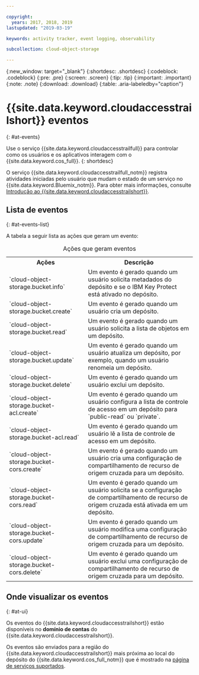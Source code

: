 ```yaml
---

copyright:
  years: 2017, 2018, 2019
lastupdated: "2019-03-19"

keywords: activity tracker, event logging, observability

subcollection: cloud-object-storage

---
```

{:new_window: target="_blank"}
{:shortdesc: .shortdesc}
{:codeblock: .codeblock}
{:pre: .pre}
{:screen: .screen}
{:tip: .tip}
{:important: .important}
{:note: .note}
{:download: .download} 
{:table: .aria-labeledby="caption"}


# {{site.data.keyword.cloudaccesstrailshort}}  eventos
{: #at-events}

Use o serviço {{site.data.keyword.cloudaccesstrailfull}} para controlar como os usuários e os aplicativos interagem com o {{site.data.keyword.cos_full}}.
{: shortdesc}

O serviço {{site.data.keyword.cloudaccesstrailfull_notm}} registra atividades iniciadas pelo usuário que mudam o estado de um serviço no {{site.data.keyword.Bluemix_notm}}. Para obter mais informações, consulte
[Introdução ao {{site.data.keyword.cloudaccesstrailshort}}](/docs/services/cloud-activity-tracker?topic=cloud-activity-tracker-getting-started).



## Lista de eventos
{: #at-events-list}

A tabela a seguir lista as ações que geram um evento:

<table>
  <caption>Ações que geram eventos</caption>
  <tr>
    <th>Ações</th>
	  <th>Descrição</th>
  </tr>
  <tr>
    <td>`cloud-object-storage.bucket.info`</td>
	  <td>Um evento é gerado quando um usuário solicita metadados do depósito e se o IBM Key Protect está ativado no depósito.</td>
  </tr>
  <tr>
    <td>`cloud-object-storage.bucket.create`</td>
	  <td>Um evento é gerado quando um usuário cria um depósito.</td>
  </tr>
  <tr>
    <td>`cloud-object-storage.bucket.read`</td>
	  <td>Um evento é gerado quando um usuário solicita a lista de objetos em um depósito.</td>
  </tr>
  <tr>
    <td>`cloud-object-storage.bucket.update`</td>
	  <td>Um evento é gerado quando um usuário atualiza um depósito, por exemplo, quando um usuário renomeia um depósito.</td>
  </tr>
  <tr>
    <td>`cloud-object-storage.bucket.delete`</td>
	  <td>Um evento é gerado quando um usuário exclui um depósito.</td>
  </tr>
  <tr>
    <td>`cloud-object-storage.bucket-acl.create`</td>
	  <td>Um evento é gerado quando um usuário configura a lista de controle de acesso em um depósito para `public-read` ou `private`.</td>
  </tr>
  <tr>
    <td>`cloud-object-storage.bucket-acl.read`</td>
	  <td>Um evento é gerado quando um usuário lê a lista de controle de acesso em um depósito.</td>
  </tr>
  <tr>
    <td>`cloud-object-storage.bucket-cors.create`</td>
	  <td>Um evento é gerado quando um usuário cria uma configuração de compartilhamento de recurso de origem cruzada para um depósito.</td>
  </tr>
  <tr>
    <td>`cloud-object-storage.bucket-cors.read`</td>
	  <td>Um evento é gerado quando um usuário solicita se a configuração de compartilhamento de recurso de origem cruzada está ativada em um depósito.</td>
  </tr>
  <tr>
    <td>`cloud-object-storage.bucket-cors.update`</td>
	  <td>Um evento é gerado quando um usuário modifica uma configuração de compartilhamento de recurso de origem cruzada para um depósito.</td>
  </tr>
  <tr>
    <td>`cloud-object-storage.bucket-cors.delete`</td>
	  <td>Um evento é gerado quando um usuário exclui uma configuração de compartilhamento de recurso de origem cruzada para um depósito.</td>
  </tr>
</table>



## Onde visualizar os eventos
{: #at-ui}

Os eventos do {{site.data.keyword.cloudaccesstrailshort}} estão disponíveis no **domínio de contas** do {{site.data.keyword.cloudaccesstrailshort}}.

Os eventos são enviados para a região do {{site.data.keyword.cloudaccesstrailshort}} mais próxima ao local do depósito do {{site.data.keyword.cos_full_notm}} que é mostrado na [página de serviços suportados](/docs/services/cloud-object-storage/basics?topic=cloud-object-storage-service-availability#integrated-service-availability).
